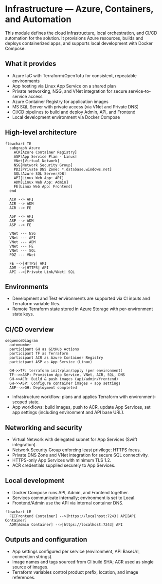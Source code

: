# Infrastructure — Azure, Containers, and Automation

This module defines the cloud infrastructure, local orchestration, and CI/CD automation for the solution. It provisions Azure resources, builds and deploys containerized apps, and supports local development with Docker Compose.

## What it provides
- Azure IaC with Terraform/OpenTofu for consistent, repeatable environments
- App hosting via Linux App Service on a shared plan
- Private networking, NSG, and VNet integration for secure service-to-service access
- Azure Container Registry for application images
- MS SQL Server with private access (via VNet and Private DNS)
- CI/CD pipelines to build and deploy Admin, API, and Frontend
- Local development environment via Docker Compose

## High-level architecture

```mermaid
flowchart TB
  subgraph Azure
    ACR[Azure Container Registry]
    ASP[App Service Plan - Linux]
    VNet[Virtual Network]
    NSG[Network Security Group]
    PDZ[Private DNS Zone: *.database.windows.net]
    SQL[Azure SQL Server/DB]
    API[Linux Web App: API]
    ADM[Linux Web App: Admin]
    FE[Linux Web App: Frontend]
  end

  ACR --> API
  ACR --> ADM
  ACR --> FE

  ASP --> API
  ASP --> ADM
  ASP --> FE

  VNet --- NSG
  VNet --- API
  VNet --- ADM
  VNet --- FE
  VNet --- SQL
  PDZ --- VNet

  FE -->|HTTPS| API
  ADM -->|HTTPS| API
  API -->|Private Link/VNet| SQL
```


## Environments
- Development and Test environments are supported via CI inputs and Terraform variable files.
- Remote Terraform state stored in Azure Storage with per-environment state keys.

## CI/CD overview

```mermaid
sequenceDiagram
  autonumber
  participant GH as GitHub Actions
  participant TF as Terraform
  participant ACR as Azure Container Registry
  participant ASP as App Service (Linux)

  GH->>TF: terraform init/plan/apply (per environment)
  TF-->>ASP: Provision App Service, VNet, ACR, SQL, DNS
  GH->>ACR: Build & push images (api/admin/frontend)
  GH->>ASP: Configure container images + app settings
  ASP-->>GH: Deployment completed
```


- Infrastructure workflow: plans and applies Terraform with environment-scoped state.
- App workflows: build images, push to ACR, update App Services, set app settings (including environment and API base URL).

## Networking and security
- Virtual Network with delegated subnet for App Services (Swift integration).
- Network Security Group enforcing least privilege; HTTPS focus.
- Private DNS Zone and VNet integration for secure SQL connectivity.
- HTTPS-only App Services with minimum TLS 1.2.
- ACR credentials supplied securely to App Services.

## Local development
- Docker Compose runs API, Admin, and Frontend together.
- Services communicate internally; environment is set to Local.
- Frontend/Admin use the API via internal container DNS.

```mermaid
flowchart LR
  FE[Frontend Container] -->|https://localhost:7243| API[API Container]
  ADM[Admin Container] -->|https://localhost:7243| API
```


## Outputs and configuration
- App settings configured per service (environment, API BaseUrl, connection strings).
- Image names and tags sourced from CI build SHA; ACR used as single source of images.
- Terraform variables control product prefix, location, and image references.